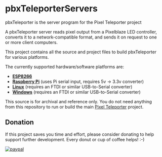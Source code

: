 # pbxTeleporterServers 
pbxTeleporter is the server program for the Pixel Teleporter project

A pbxTeleporter server reads pixel output from a Pixelblaze LED controller, converts it
to a network-compatible format, and sends it on request to one or more client computers.

This project contains all the source and project files to build pbxTeleporter for
various platforms. 

The currently supported hardware/software platforms are:
- **[ESP8266](./ESP8266)** 
- **[Raspberry Pi](./Pi)** (uses Pi serial input, requires 5v -> 3.3v converter)
- **[Linux](./Linux)** (requires an FTDI or similar USB-to-Serial converter)
- **[Windows](./Windows)** (requires an FTDI or similar USB-to-Serial converter)

This source is for archival and reference only.  You do not need anything from
this repository to run or build the main [Pixel Teleporter](https://github.com/zranger1/PixelTeleporter) project. 

## Donation
If this project saves you time and effort, please consider donating to help support further development.  Every donut or cup of coffee helps!  :-)

[![paypal](https://www.paypalobjects.com/en_US/i/btn/btn_donateCC_LG.gif)](https://www.paypal.com/donate/?hosted_button_id=YM9DKUT5V34G8)

  
